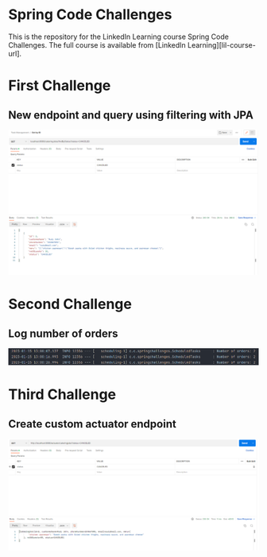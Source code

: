 # Spring Code Challenges
This is the repository for the LinkedIn Learning course Spring Code Challenges. The full course is available from [LinkedIn Learning][lil-course-url].

# First Challenge
## New endpoint and query using filtering with JPA
![New endpoint and query using filtering with JPA](firstChallenge.PNG)

# Second Challenge
## Log number of orders 
![Log number of orders](secondChallenge.PNG)

# Third Challenge
## Create custom actuator endpoint 
![Create custom actuator endpoint](thirdChallenge.PNG)